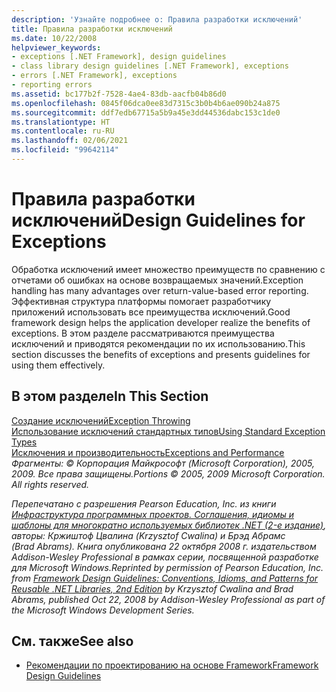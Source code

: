 ```yaml
---
description: 'Узнайте подробнее о: Правила разработки исключений'
title: Правила разработки исключений
ms.date: 10/22/2008
helpviewer_keywords:
- exceptions [.NET Framework], design guidelines
- class library design guidelines [.NET Framework], exceptions
- errors [.NET Framework], exceptions
- reporting errors
ms.assetid: bc177b2f-7528-4ae4-83db-aacfb04b86d0
ms.openlocfilehash: 0845f06dca0ee83d7315c3b0b4b6ae090b24a875
ms.sourcegitcommit: ddf7edb67715a5b9a45e3dd44536dabc153c1de0
ms.translationtype: HT
ms.contentlocale: ru-RU
ms.lasthandoff: 02/06/2021
ms.locfileid: "99642114"
---
```

# <a name="design-guidelines-for-exceptions"></a><span data-ttu-id="5ebd7-103">Правила разработки исключений</span><span class="sxs-lookup"><span data-stu-id="5ebd7-103">Design Guidelines for Exceptions</span></span>

<span data-ttu-id="5ebd7-104">Обработка исключений имеет множество преимуществ по сравнению с отчетами об ошибках на основе возвращаемых значений.</span><span class="sxs-lookup"><span data-stu-id="5ebd7-104">Exception handling has many advantages over return-value-based error reporting.</span></span> <span data-ttu-id="5ebd7-105">Эффективная структура платформы помогает разработчику приложений использовать все преимущества исключений.</span><span class="sxs-lookup"><span data-stu-id="5ebd7-105">Good framework design helps the application developer realize the benefits of exceptions.</span></span> <span data-ttu-id="5ebd7-106">В этом разделе рассматриваются преимущества исключений и приводятся рекомендации по их использованию.</span><span class="sxs-lookup"><span data-stu-id="5ebd7-106">This section discusses the benefits of exceptions and presents guidelines for using them effectively.</span></span>  
  
## <a name="in-this-section"></a><span data-ttu-id="5ebd7-107">В этом разделе</span><span class="sxs-lookup"><span data-stu-id="5ebd7-107">In This Section</span></span>  

 [<span data-ttu-id="5ebd7-108">Создание исключений</span><span class="sxs-lookup"><span data-stu-id="5ebd7-108">Exception Throwing</span></span>](exception-throwing.md)  
 [<span data-ttu-id="5ebd7-109">Использование исключений стандартных типов</span><span class="sxs-lookup"><span data-stu-id="5ebd7-109">Using Standard Exception Types</span></span>](using-standard-exception-types.md)  
 [<span data-ttu-id="5ebd7-110">Исключения и производительность</span><span class="sxs-lookup"><span data-stu-id="5ebd7-110">Exceptions and Performance</span></span>](exceptions-and-performance.md)  
 <span data-ttu-id="5ebd7-111">*Фрагменты: © Корпорация Майкрософт (Microsoft Corporation), 2005, 2009. Все права защищены.*</span><span class="sxs-lookup"><span data-stu-id="5ebd7-111">*Portions © 2005, 2009 Microsoft Corporation. All rights reserved.*</span></span>  
  
 <span data-ttu-id="5ebd7-112">*Перепечатано с разрешения Pearson Education, Inc. из книги [Инфраструктура программных проектов. Соглашения, идиомы и шаблоны для многократно используемых библиотек .NET (2-е издание)](https://www.informit.com/store/framework-design-guidelines-conventions-idioms-and-9780321545619), авторы: Кржиштоф Цвалина (Krzysztof Cwalina) и Брэд Абрамс (Brad Abrams). Книга опубликована 22 октября 2008 г. издательством Addison-Wesley Professional в рамках серии, посвященной разработке для Microsoft Windows.*</span><span class="sxs-lookup"><span data-stu-id="5ebd7-112">*Reprinted by permission of Pearson Education, Inc. from [Framework Design Guidelines: Conventions, Idioms, and Patterns for Reusable .NET Libraries, 2nd Edition](https://www.informit.com/store/framework-design-guidelines-conventions-idioms-and-9780321545619) by Krzysztof Cwalina and Brad Abrams, published Oct 22, 2008 by Addison-Wesley Professional as part of the Microsoft Windows Development Series.*</span></span>  
  
## <a name="see-also"></a><span data-ttu-id="5ebd7-113">См. также</span><span class="sxs-lookup"><span data-stu-id="5ebd7-113">See also</span></span>

- [<span data-ttu-id="5ebd7-114">Рекомендации по проектированию на основе Framework</span><span class="sxs-lookup"><span data-stu-id="5ebd7-114">Framework Design Guidelines</span></span>](index.md)
